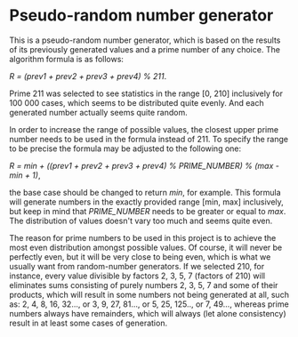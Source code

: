# Pseudo-random number generator
This is a pseudo-random number generator, which is based on the results of its previously generated values and a prime number of any choice. The algorithm formula is as follows:<br>

*R = (prev1 + prev2 + prev3 + prev4) % 211*.<br>

Prime 211 was selected to see statistics in the range [0, 210] inclusively for 100 000 cases, which seems to be distributed quite evenly. And each generated number actually seems quite random.<br>

In order to increase the range of possible values, the closest upper prime number needs to be used in the formula instead of 211. To specify the range to be precise the formula may be adjusted to the following one:<br>

*R = min + ((prev1 + prev2 + prev3 + prev4) % PRIME_NUMBER) % (max - min + 1)*,<br> 

the base case should be changed to return *min*, for example. This formula will generate numbers in the exactly provided range [min, max] inclusively, but keep in mind that *PRIME_NUMBER* needs to be greater or equal to *max*. The distribution of values doesn't vary too much and seems quite even.<br>

The reason for prime numbers to be used in this project is to achieve the most even distribution amongst possible values. Of course, it will never be perfectly even, but it will be very close to being even, which is what we usually want from random-number generators. If we selected 210, for instance, every value divisible by factors 2, 3, 5, 7 (factors of 210) will eliminates sums consisting of purely numbers 2, 3, 5, 7 and some of their products, which will result in some numbers not being generated at all, such as: 2, 4, 8, 16, 32..., or 3, 9, 27, 81..., or 5, 25, 125.., or 7, 49..., whereas prime numbers always have remainders, which will always (let alone consistency) result in at least some cases of generation.

